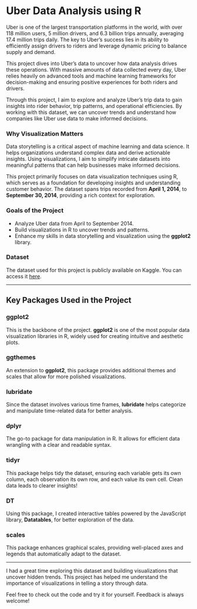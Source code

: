 # Uber Data Analysis using R

Uber is one of the largest transportation platforms in the world, with over 118 million users, 5 million drivers, and 6.3 billion trips annually, averaging 17.4 million trips daily. The key to Uber’s success lies in its ability to efficiently assign drivers to riders and leverage dynamic pricing to balance supply and demand.

This project dives into Uber’s data to uncover how data analysis drives these operations. With massive amounts of data collected every day, Uber relies heavily on advanced tools and machine learning frameworks for decision-making and ensuring positive experiences for both riders and drivers.

Through this project, I aim to explore and analyze Uber’s trip data to gain insights into rider behavior, trip patterns, and operational efficiencies. By working with this dataset, we can uncover trends and understand how companies like Uber use data to make informed decisions.

### Why Visualization Matters
Data storytelling is a critical aspect of machine learning and data science. It helps organizations understand complex data and derive actionable insights. Using visualizations, I aim to simplify intricate datasets into meaningful patterns that can help businesses make informed decisions.

This project primarily focuses on data visualization techniques using R, which serves as a foundation for developing insights and understanding customer behavior. The dataset spans trips recorded from **April 1, 2014**, to **September 30, 2014**, providing a rich context for exploration.

### Goals of the Project
- Analyze Uber data from April to September 2014.
- Build visualizations in R to uncover trends and patterns.
- Enhance my skills in data storytelling and visualization using the **ggplot2** library.

### Dataset
The dataset used for this project is publicly available on Kaggle. You can access it [here](https://www.kaggle.com/datasets/amirmotefaker/uber-dataset-from-april-to-september-2014).

---

## Key Packages Used in the Project

### ggplot2
This is the backbone of the project. **ggplot2** is one of the most popular data visualization libraries in R, widely used for creating intuitive and aesthetic plots.

### ggthemes
An extension to **ggplot2**, this package provides additional themes and scales that allow for more polished visualizations.

### lubridate
Since the dataset involves various time frames, **lubridate** helps categorize and manipulate time-related data for better analysis.

### dplyr
The go-to package for data manipulation in R. It allows for efficient data wrangling with a clear and readable syntax.

### tidyr
This package helps tidy the dataset, ensuring each variable gets its own column, each observation its own row, and each value its own cell. Clean data leads to clearer insights!

### DT
Using this package, I created interactive tables powered by the JavaScript library, **Datatables**, for better exploration of the data.

### scales
This package enhances graphical scales, providing well-placed axes and legends that automatically adapt to the dataset.

---

I had a great time exploring this dataset and building visualizations that uncover hidden trends. This project has helped me understand the importance of visualizations in telling a story through data.

Feel free to check out the code and try it for yourself. Feedback is always welcome!
